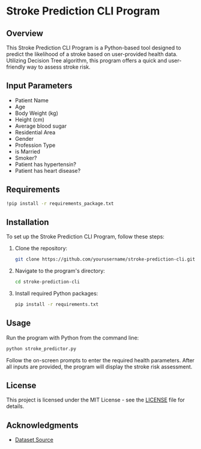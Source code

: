 # Stroke Prediction CLI Program

## Overview
This Stroke Prediction CLI Program is a Python-based tool designed to predict the likelihood of a stroke based on user-provided health data. Utilizing Decision Tree algorithm, this program offers a quick and user-friendly way to assess stroke risk.

## Input Parameters
- Patient Name
- Age
- Body Weight (kg)
- Height (cm)
- Average blood sugar
- Residential Area
- Gender
- Profession Type
- is Married
- Smoker?
- Patient has hypertensin?
- Patient has heart disease?

## Requirements
   ```bash
   !pip install -r requirements_package.txt
   ```

## Installation
To set up the Stroke Prediction CLI Program, follow these steps:

1. Clone the repository:
   ```bash
   git clone https://github.com/yourusername/stroke-prediction-cli.git
   ```
2. Navigate to the program's directory:
   ```bash
   cd stroke-prediction-cli
   ```
3. Install required Python packages:
   ```bash
   pip install -r requirements.txt
   ```

## Usage
Run the program with Python from the command line:

```bash
python stroke_predictor.py
```

Follow the on-screen prompts to enter the required health parameters. After all inputs are provided, the program will display the stroke risk assessment.

## License
This project is licensed under the MIT License - see the [LICENSE](LICENSE) file for details.

## Acknowledgments
- [Dataset Source](https://www.kaggle.com/datasets/fedesoriano/stroke-prediction-dataset)

